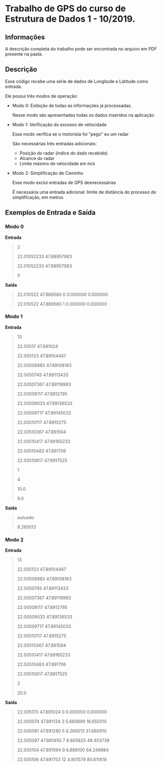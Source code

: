  
# Trabalho de GPS do curso de Estrutura de Dados 1 - 10/2019.
 
## Informações
 
A descrição completa do trabalho pode ser encontrada no arquivo em PDF presente na pasta.
 
## Descrição
 
Esse código recebe uma série de dados de Longitude e Latitude como entrada.
 
Ele possui três modos de operação:
 
- Modo 0: Exibição de todas as informações já processadas.
   
    Nesse modo são apresentadas todas os dados inseridos na aplicação
 
- Modo 1: Verificação do excesso de velocidade
   
    Esse modo verifica se o motorista foi "pego" eu um radar
 
    São necessárias três entradas adicionais:
 
    * Posição do radar (índice do dado recebido)
    * Alcance do radar
    * Limite máximo de velocidade em m/s
 
- Modo 2: Simplificação de Caminho
 
    Esse modo exclui entradas de GPS desnecessárias
 
    É necessária uma entrada adicional: limite de distância do processo de simplificação, em metros
 
 
## Exemplos de Entrada e Saída
 
### Modo 0
 
**Entrada**
 
>2
>
>22.01052233 47.88957983
>
>22.01052233 47.88957983
>
>0
>
 
 
**Saída**
 
>22.010522 47.889580 0 0.000000 0.000000
>
>22.010522 47.889580 1 0.000000 0.000000
>
 

### Modo 1
 
**Entrada**
 
>13
>
>22.00517 47.891024
>
>22.005123 47.89104467
>
>22.00508983 47.89108183
>
>22.0050745 47.89113433
>
>22.00507367 47.89119983
>
>22.00508117 47.8912795
>
>22.00509033 47.89136533
>
>22.00509717 47.89145033
>
>22.00510117 47.8915275
>
>22.00510367 47.891594
>
>22.00510417 47.89165233
>
>22.00510483 47.891706
>
>22.00510617 47.8917525
>
>1
>
>4
>
>10.0
>
>8.0
 
 
**Saída**
 
>autuado
>
>8.265013
 
### Modo 2
 
**Entrada**
 
>13
>
>22.005123 47.89104467
>
>22.00508983 47.89108183
>
>22.0050745 47.89113433
>
>22.00507367 47.89119983
>
>22.00508117 47.8912795
>
>22.00509033 47.89136533
>
>22.00509717 47.89145033
>
>22.00510117 47.8915275
>
>22.00510367 47.891594
>
>22.00510417 47.89165233
>
>22.00510483 47.891706
>
>22.00510617 47.8917525
>
>2
>
>20.0
 

**Saída**
 
>22.005170 47.891024 0 0.000000 0.000000
>
>22.005074 47.891134 3 5.680899 16.655015
>
>22.005081 47.891280 5 8.265013 31.680910
>
>22.005097 47.891450 7 8.805825 49.403738
>
>22.005104 47.891594 9 6.869100 64.249984
>
>22.005106 47.891753 12 4.801579 80.611818
 

